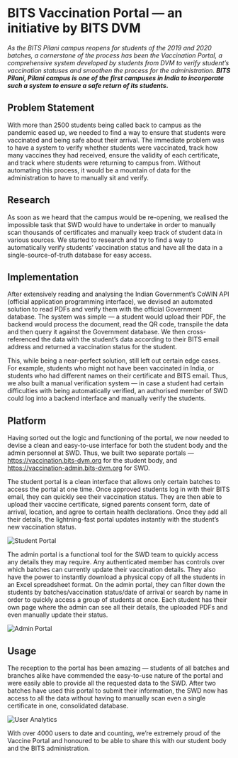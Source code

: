 # BITS Vaccination Portal — an initiative by BITS DVM

*As the BITS Pilani campus reopens for students of the 2019 and 2020 batches, a cornerstone of the process has been the Vaccination Portal, a comprehensive system developed by students from DVM to verify student’s vaccination statuses and smoothen the process for the administration. **BITS Pilani, Pilani campus is one of the first campuses in India to incorporate such a system to ensure a safe return of its students.***


## Problem Statement
With more than 2500 students being called back to campus as the pandemic eased up, we needed to find a way to ensure that students were vaccinated and being safe about their arrival. The immediate problem was to have a system to verify whether students were vaccinated, track how many vaccines they had received, ensure the validity of each certificate, and track where students were returning to campus from. Without automating this process, it would be a mountain of data for the administration to have to manually sit and verify.


## Research
As soon as we heard that the campus would be re-opening, we realised the impossible task that SWD would have to undertake in order to manually scan thousands of certificates and manually keep track of student data in various sources. We started to research and try to find a way to automatically verify students’ vaccination status and have all the data in a single-source-of-truth database for easy access. 


## Implementation
After extensively reading and analysing the Indian Government’s CoWIN API (official application programming interface), we devised an automated solution to read PDFs and verify them with the official Government database. The system was simple — a student would upload their PDF, the backend would process the document, read the QR code, transpile the data and then query it against the Government database. We then cross-referenced the data with the student’s data according to their BITS email address and returned a vaccination status for the student.

This, while being a near-perfect solution, still left out certain edge cases. For example, students who might not have been vaccinated in India, or students who had different names on their certificate and BITS email. Thus, we also built a manual verification system — in case a student had certain difficulties with being automatically verified, an authorised member of SWD could log into a backend interface and manually verify the students.


## Platform
Having sorted out the logic and functioning of the portal, we now needed to devise a clean and easy-to-use interface for both the student body and the admin personnel at SWD. Thus, we built two separate portals — https://vaccination.bits-dvm.org for the student body, and https://vaccination-admin.bits-dvm.org for SWD.


The student portal is a clean interface that allows only certain batches to access the portal at one time. Once approved students log in with their BITS email, they can quickly see their vaccination status. They are then able to upload their vaccine certificate, signed parents consent form, date of arrival, location, and agree to certain health declarations. Once they add all their details, the lightning-fast portal updates instantly with the student’s new vaccination status.

![Student Portal](https://imgur.com/HF1i6FY.png)


The admin portal is a functional tool for the SWD team to quickly access any details they may require. Any authenticated member has controls over which batches can currently update their vaccination details. They also have the power to instantly download a physical copy of all the students in an Excel spreadsheet format. On the admin portal, they can filter down the students by batches/vaccination status/date of arrival or search by name in order to quickly access a group of students at once. Each student has their own page where the admin can see all their details, the uploaded PDFs and even manually update their status.

![Admin Portal](https://imgur.com/QzrlLGL.png)


## Usage
The reception to the portal has been amazing — students of all batches and branches alike have commended the easy-to-use nature of the portal and were easily able to provide all the requested data to the SWD. After two batches have used this portal to submit their information, the SWD now has access to all the data without having to manually scan even a single certificate in one, consolidated database. 

![User Analytics](https://imgur.com/9pYU2Ea.png)

With over 4000 users to date and counting, we’re extremely proud of the Vaccine Portal and honoured to be able to share this with our student body and the BITS administration.
